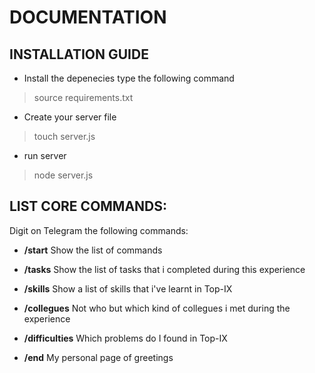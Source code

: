 # DOCUMENTATION

## INSTALLATION GUIDE
- Install the depenecies type the following command
> source requirements.txt

- Create your server file
> touch server.js

- run server
> node server.js

## LIST CORE COMMANDS:

Digit on Telegram the following commands:


- **/start** Show the list of commands  

- **/tasks** Show the list of tasks that i completed during this experience

- **/skills** Show a list of skills that i've learnt in Top-IX

- **/collegues** Not who but which kind of collegues i met during the experience

- **/difficulties** Which problems do I found in Top-IX

- **/end** My personal page of greetings
